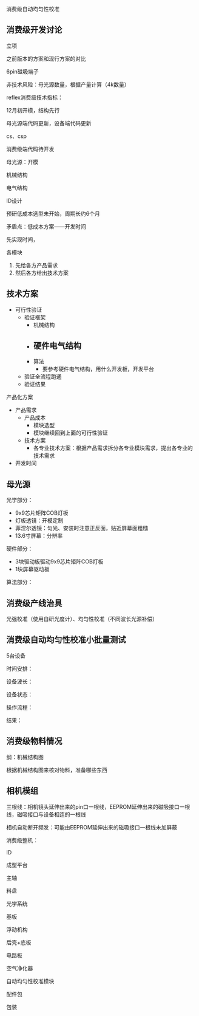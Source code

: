 消费级自动均匀性校准

## 消费级开发讨论

立项

之前版本的方案和现行方案的对比

6pin磁吸端子

非技术风险：母光源数量，根据产量计算（4k数量）

reflex消费级技术指标：

12月初开模，结构先行

母光源端代码更新，设备端代码更新

cs、csp

消费级端代码待开发

母光源：开模

机械结构

电气结构

ID设计

预研低成本选型未开始，周期长约6个月

矛盾点：低成本方案——开发时间

先实现时间，

各模块

1. 先给各方产品需求
2. 然后各方给出技术方案





## 技术方案

- 可行性验证
  - 验证框架
    - 机械结构
    - 硬件电气结构
      - 
    - 算法
      - 要参考硬件电气结构，用什么开发板，开发平台
  - 验证全流程跑通
  - 验证结果

产品化方案

- 产品需求
  - 产品成本
    - 模块选型
    - 模块继续回到上面的可行性验证
  - 技术方案
    - 各专业技术方案：根据产品需求拆分各专业模块需求，提出各专业的技术需求
- 开发时间





## 母光源

光学部分：

- 9x9芯片矩阵COB灯板
- 灯板透镜：开模定制
- 菲涅尔透镜：匀光、安装时注意正反面，贴近屏幕面粗糙
- 13.6寸屏幕：分辨率

硬件部分：

- 3块驱动板驱动9x9芯片矩阵COB灯板
- 1块屏幕驱动板

算法部分：



## 消费级产线治具

光强校准（使用自研光度计）、均匀性校准（不同波长光源补偿）



## 消费级自动均匀性校准小批量测试

5台设备

时间安排：

设备波长：

设备状态：

操作流程：

结果：



## 消费级物料情况

纲：机械结构图

根据机械结构图来核对物料，准备哪些东西





## 相机模组

三根线：相机镜头延伸出来的pin口一根线，EEPROM延伸出来的磁吸接口一根线，磁吸接口与设备相连的一根线

相机自动断开频发：可能由EEPROM延伸出来的磁吸接口一根线未加屏蔽





消费级整机：

ID

成型平台

主轴

料盘

光学系统

基板

浮动机构

后壳+底板

电路板

空气净化器

自动均匀性校准模块

配件包

包装
